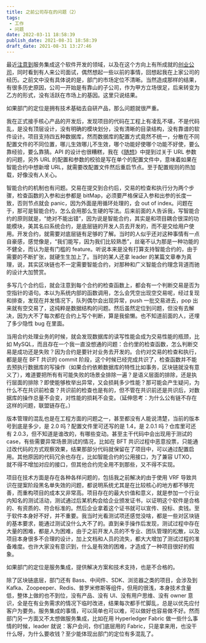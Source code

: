 ```yaml
---
title: 之前公司存在的问题（2）
tags: 
 - 工作
 - 问题
date: 2022-03-11 18:58:39
publish_date: 2021-08-31 18:58:39
draft_date: 2021-08-31 13:27:46
---
```


最近[注意到](/micro-blog/#2022-10)服务集成这个软件开发的领域，以及在这个方向上有所成就的[创业公司](https://coolshell.cn/articles/20765.html)，同时看到有人来公司面试，偶然想起一些以前的事情，回想起我在上家公司的经历。之前文中没有具体说的是，部门的市场定位不清晰。当然造成那样的结果，有很多历史原因，公司一开始是有靠山的子公司，作为甲方立场很足，后来转变为乙方的形式，没有活跃在市场上的基因。这里只说结果。

如果部门的定位是拥有技术基础去自研产品，那么问题就很严重。

我在正式接手核心产品的开发后，发现项目的代码在工程上有凌乱不堪，不是代码乱，是没有顶层设计，没有明确的模块划分，没有清晰的目录结构，没有靠谱的软件设计。项目支持四五种数据库，然而数据库的配置方式竟然不统一，分散在不同配置文件的不同位置，哪儿生效哪儿不生效，哪个功能好使哪个功能不好使，要么靠经验，要么靠猜。API 的设计也很糟糕，我在《[随想](/2021/11/23/%E9%9A%8F%E6%83%B3/)》中提到过关于 URL 参数的问题，另外 URL 的配置和参数的校验是写在单个的配置文件中，意味着如果在智能合约中想新增 URL，就需要改配置文件然后重启节点。至于配置规则的热加载，好像没有人关心。

智能合约的机制也有问题。交易在提交到合约后，交易的检查和执行分为两个步骤，检查函数的入参和出参都是 bitMap，必须要严格保证入参和出参的长度一致，否则节点就会 panic，因为外面是用循环处理的，会 out of index。问题在于，那可是智能合约，怎么会用那么生硬的写法。后来前面的人告诉我，写智能合约的原则就是，“绝对不能出错”，因为说是智能合约，其实是和项目耦合很深的功能模块，美其名曰系统合约，是底层链的开发人员去开发的，而不是交给用户使用。开发合约，就需要对底层链有足够的了解。当时的人似乎还对这种事情有一点自豪感，感觉像是，“我们能写，因为我们比较熟悉”，丝毫不认为那是一种功能的不健全，而认为是有门槛的 feature。听说本来是没有打算支持智能合约的，由于需要的不断扩张，就硬生生加上了。当时的某人还拿 leader 的某篇文章奉为真理，说，其实区块链也不一定需要智能合约，对那种和广义智能合约理念背道而驰的设计大加赞赏。

多写几个合约后，就会注意到每个合约的检查函数上，都会有一个判断交易是否为空指针的语句。本以为系统内部的函数调用，怎么会凭空出现空交易呢，经过复现和排查，发现在并发情况下，队列偶尔会出现异常，push 一批交易进去，pop 出来就有空交易了，这纯粹是数据结构的问题。然后虽然定位到问题，但没有去解决，因为大不了每次都在合约上写个判断，算是我偷懒。也不知道前面的人，还埋了多少隐性 bug 在里面。

当用合约处理业务的时候，就会发现数据库的读写性能会成为交易性能的瓶颈，比如 MySQL，而且存在一个我一直没想通的问题：合约里的检查函数，怎么判断交易是成功还是失败？因为合约是要针对业务去开发的。合约对交易的检查和执行，都是是在 BFT 共识的 commit 阶段，这个时候已经完成共识了，检查函数并不能去预执行数据库的写操作（如果合约依赖数据库的特性比如事务，区块链就没有意义了），难道要把所有有可能失败的场景全排除一遍？是语义层面的排除，还是执行层面的排除？即使能够枚举出异常，又会损耗多少性能？那可能会产生疑问，为什么不在共识前检查？共识前的检查也是有的，但不管在共识前还是共识后，对数据库的操作总量不会变，对性能的损耗不会变。（延伸思考：为什么公有链不存在这样的问题，联盟链存在。）

版本管理的混乱也是在工程方面的问题之一，甚至都没有人能说清楚，当前的版本号到底是多少，是 2.0 吗？配置文件里可还写的是 1.4，是 2.0.1 吗？仓库里可还有 2.0.3，但不知道是谁改的，有哪些变动。甚至主干代码中会出现用于测试的 case，有些需要异常场景测试的情况，比如在 BFT 共识过程中恶意投票，只能通过改代码的方式观察效果，结果那部分代码就保留在了项目中，可以通过配置启用。其他原因的代码冗余也存在，比如智能合约的公用接口，为了兼容 UTXO，就不得不增加对应的接口，但其他合约完全用不到那些，又不得不实现。

项目在技术方面是存在各种各样问题的，包括我之前解决的由于使用 VRF 导致共识在提案阶段黑名单失效的问题，都说明系统尤其是在比较核心的地方都不够完善，而重构项目的成本又非常高。项目存在的最大价值和意义，就是参加一个行业内知名的测试活动，测试通过后某机构会给企业颁发证书，以证明这个软件是合格的、有资质的、符合标准的。然后企业拿着这个证书就可以宣传、投标、卖钱。至于软件本身好不好，并不重要。我当时光看测试项还感觉没啥，都是一些对区块链的基本要求，能通过测试没什么大不了的。直到亲手操作后发现，测试过程中存在大量的困难，都是人为困难，由于之前开发人员的不专业、团队管理的松散，以及项目本身很多不合理的设计，加上文档和人员的流失，都大大增加了测试过程的准备难度。也许大家没有意识到，什么是有效的困难，才造成了一种项目很好的假象。

如果部门的定位是服务集成，提供解决方案和技术支持，也是不合格的。

除了区块链底层，部门还有 Bass、中间件、SDK、浏览器之类的项目，会涉及到 Kafka、Zoopeeper、Redis、普罗米修斯等组件，但用的很浅，本身技术含量低，整体上做的也不到位，没有产品、没有 UI、没有用户思维、没有 owner 意识，全是在有业务需求的情况下临时改进，结果每次都手忙脚乱，总是以优先应付客户为要务。服务集成的事情，可以简单也可以难，可以做好也容易做不好。然而部门另一方面又不太想做服务集成，比如在用 Hyperledger Fabric 做一些什么事情的时候，leader 就说：客户会问，你们底层用的 Fabric，只是拿来用，也没干什么呀，为什么要收钱？至少能体现出部门的定位有多混乱了。

